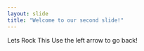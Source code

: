 ```yaml
---
layout: slide
title: "Welcome to our second slide!"
---
```

Lets Rock This
Use the left arrow to go back!
